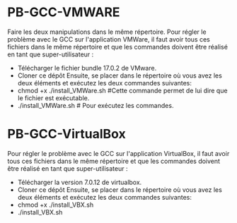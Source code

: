 # PB-GCC-VMWARE
Faire les deux manipulations dans le même répertoire.
Pour régler le problème avec le GCC sur l'application VMWare, il faut avoir tous ces fichiers dans le même répertoire et que les commandes doivent être réalisé en tant que super-utilisateur :
- Télécharger le fichier bundle 17.0.2 de VMware.
- Cloner ce dépôt
Ensuite, se placer dans le répertoire où vous avez les deux éléments et exécutez les deux commandes suivantes:
- chmod +x ./install_VMWare.sh #Cette commande permet de lui dire que le fichier est exécutable.
- ./install_VMWare.sh # Pour exécutez les commandes.

# PB-GCC-VirtualBox
Pour régler le problème avec le GCC sur l'application VirtualBox, il faut avoir tous ces fichiers dans le même répertoire et que les commandes doivent être réalisé en tant que super-utilisateur :
- Télécharger la version 7.0.12 de virtualbox.
- Cloner ce dépôt
Ensuite, se placer dans le répertoire où vous avez les deux éléments et exécutez les deux commandes suivantes:
- chmod +x ./install_VBX.sh 
- ./install_VBX.sh 
